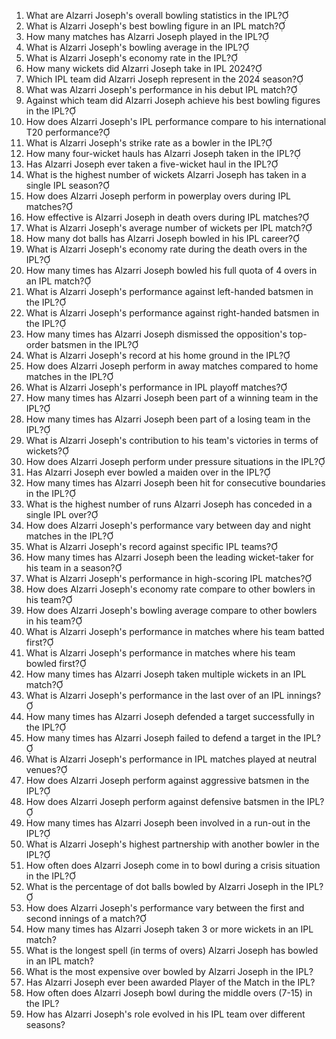1. What are Alzarri Joseph's overall bowling statistics in the IPL?
2. What is Alzarri Joseph's best bowling figure in an IPL match?
3. How many matches has Alzarri Joseph played in the IPL?
4. What is Alzarri Joseph's bowling average in the IPL?
5. What is Alzarri Joseph's economy rate in the IPL?
6. How many wickets did Alzarri Joseph take in IPL 2024?
7. Which IPL team did Alzarri Joseph represent in the 2024 season?
8. What was Alzarri Joseph's performance in his debut IPL match?
9. Against which team did Alzarri Joseph achieve his best bowling figures in the IPL?
10. How does Alzarri Joseph's IPL performance compare to his international T20 performance?
11. What is Alzarri Joseph's strike rate as a bowler in the IPL?
12. How many four-wicket hauls has Alzarri Joseph taken in the IPL?
13. Has Alzarri Joseph ever taken a five-wicket haul in the IPL?
14. What is the highest number of wickets Alzarri Joseph has taken in a single IPL season?
15. How does Alzarri Joseph perform in powerplay overs during IPL matches?
16. How effective is Alzarri Joseph in death overs during IPL matches?
17. What is Alzarri Joseph's average number of wickets per IPL match?
18. How many dot balls has Alzarri Joseph bowled in his IPL career?
19. What is Alzarri Joseph's economy rate during the death overs in the IPL?
20. How many times has Alzarri Joseph bowled his full quota of 4 overs in an IPL match?
21. What is Alzarri Joseph's performance against left-handed batsmen in the IPL?
22. What is Alzarri Joseph's performance against right-handed batsmen in the IPL?
23. How many times has Alzarri Joseph dismissed the opposition's top-order batsmen in the IPL?
24. What is Alzarri Joseph's record at his home ground in the IPL?
25. How does Alzarri Joseph perform in away matches compared to home matches in the IPL?
26. What is Alzarri Joseph's performance in IPL playoff matches?
27. How many times has Alzarri Joseph been part of a winning team in the IPL?
28. How many times has Alzarri Joseph been part of a losing team in the IPL?
29. What is Alzarri Joseph's contribution to his team's victories in terms of wickets?
30. How does Alzarri Joseph perform under pressure situations in the IPL?
31. Has Alzarri Joseph ever bowled a maiden over in the IPL?
32. How many times has Alzarri Joseph been hit for consecutive boundaries in the IPL?
33. What is the highest number of runs Alzarri Joseph has conceded in a single IPL over?
34. How does Alzarri Joseph's performance vary between day and night matches in the IPL?
35. What is Alzarri Joseph's record against specific IPL teams?
36. How many times has Alzarri Joseph been the leading wicket-taker for his team in a season?
37. What is Alzarri Joseph's performance in high-scoring IPL matches?
38. How does Alzarri Joseph's economy rate compare to other bowlers in his team?
39. How does Alzarri Joseph's bowling average compare to other bowlers in his team?
40. What is Alzarri Joseph's performance in matches where his team batted first?
41. What is Alzarri Joseph's performance in matches where his team bowled first?
42. How many times has Alzarri Joseph taken multiple wickets in an IPL match?
43. What is Alzarri Joseph's performance in the last over of an IPL innings?
44. How many times has Alzarri Joseph defended a target successfully in the IPL?
45. How many times has Alzarri Joseph failed to defend a target in the IPL?
46. What is Alzarri Joseph's performance in IPL matches played at neutral venues?
47. How does Alzarri Joseph perform against aggressive batsmen in the IPL?
48. How does Alzarri Joseph perform against defensive batsmen in the IPL?
49. How many times has Alzarri Joseph been involved in a run-out in the IPL?
50. What is Alzarri Joseph's highest partnership with another bowler in the IPL?
51. How often does Alzarri Joseph come in to bowl during a crisis situation in the IPL?
52. What is the percentage of dot balls bowled by Alzarri Joseph in the IPL?
53. How does Alzarri Joseph's performance vary between the first and second innings of a match?
55. How many times has Alzarri Joseph taken 3 or more wickets in an IPL match?  
56. What is the longest spell (in terms of overs) Alzarri Joseph has bowled in an IPL match?  
57. What is the most expensive over bowled by Alzarri Joseph in the IPL?  
58. Has Alzarri Joseph ever been awarded Player of the Match in the IPL?  
59. How often does Alzarri Joseph bowl during the middle overs (7-15) in the IPL?  
60. How has Alzarri Joseph's role evolved in his IPL team over different seasons?